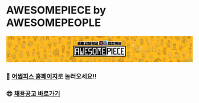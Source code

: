 # AWESOMEPIECE by AWESOMEPEOPLE

![cover](cover.png)

### 🤗 [어썸피스 홈페이지](https://awesomepiece.com)로 놀러오세요!!

### 😎 [채용공고 바로가기](https://recruit.awesomepiece.com/)